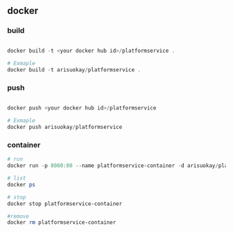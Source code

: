 #

## docker

### build

```ps1

docker build -t <your docker hub id>/platformservice .

# Exmaple
docker build -t arisuokay/platformservice .

```

### push

```ps1

docker push <your docker hub id>/platformservice

# Exmaple
docker push arisuokay/platformservice

```

### container

```ps1
# run
docker run -p 8080:80 --name platformservice-container -d arisuokay/platformservice

# list
docker ps

# stop
docker stop platformservice-container

#remove
docker rm platformservice-container

```
